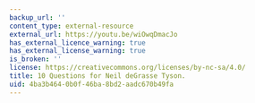 ```yaml
---
backup_url: ''
content_type: external-resource
external_url: https://youtu.be/wiOwqDmacJo
has_external_licence_warning: true
has_external_license_warning: true
is_broken: ''
license: https://creativecommons.org/licenses/by-nc-sa/4.0/
title: 10 Questions for Neil deGrasse Tyson.
uid: 4ba3b464-0b0f-46ba-8bd2-aadc670b49fa
---
```

